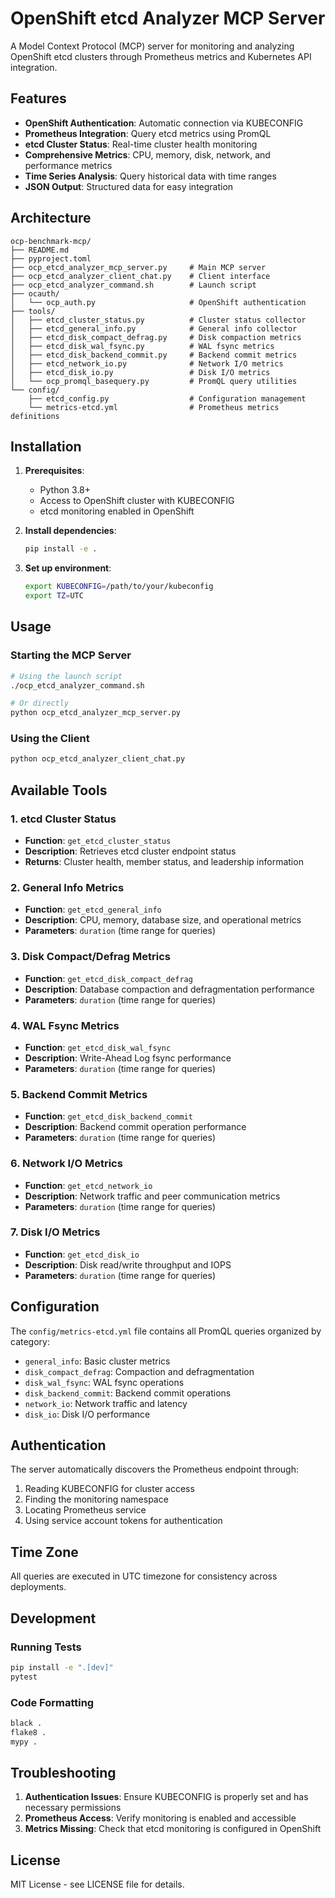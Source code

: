 # OpenShift etcd Analyzer MCP Server

A Model Context Protocol (MCP) server for monitoring and analyzing OpenShift etcd clusters through Prometheus metrics and Kubernetes API integration.

## Features

- **OpenShift Authentication**: Automatic connection via KUBECONFIG
- **Prometheus Integration**: Query etcd metrics using PromQL
- **etcd Cluster Status**: Real-time cluster health monitoring
- **Comprehensive Metrics**: CPU, memory, disk, network, and performance metrics
- **Time Series Analysis**: Query historical data with time ranges
- **JSON Output**: Structured data for easy integration

## Architecture

```
ocp-benchmark-mcp/
├── README.md
├── pyproject.toml
├── ocp_etcd_analyzer_mcp_server.py     # Main MCP server
├── ocp_etcd_analyzer_client_chat.py    # Client interface
├── ocp_etcd_analyzer_command.sh        # Launch script
├── ocauth/
│   └── ocp_auth.py                     # OpenShift authentication
├── tools/
│   ├── etcd_cluster_status.py          # Cluster status collector
│   ├── etcd_general_info.py            # General info collector
│   ├── etcd_disk_compact_defrag.py     # Disk compaction metrics
│   ├── etcd_disk_wal_fsync.py          # WAL fsync metrics
│   ├── etcd_disk_backend_commit.py     # Backend commit metrics
│   ├── etcd_network_io.py              # Network I/O metrics
│   ├── etcd_disk_io.py                 # Disk I/O metrics
│   └── ocp_promql_basequery.py         # PromQL query utilities
└── config/
    ├── etcd_config.py                  # Configuration management
    └── metrics-etcd.yml                # Prometheus metrics definitions
```

## Installation

1. **Prerequisites**:
   - Python 3.8+
   - Access to OpenShift cluster with KUBECONFIG
   - etcd monitoring enabled in OpenShift

2. **Install dependencies**:
   ```bash
   pip install -e .
   ```

3. **Set up environment**:
   ```bash
   export KUBECONFIG=/path/to/your/kubeconfig
   export TZ=UTC
   ```

## Usage

### Starting the MCP Server

```bash
# Using the launch script
./ocp_etcd_analyzer_command.sh

# Or directly
python ocp_etcd_analyzer_mcp_server.py
```

### Using the Client

```bash
python ocp_etcd_analyzer_client_chat.py
```

## Available Tools

### 1. etcd Cluster Status
- **Function**: `get_etcd_cluster_status`
- **Description**: Retrieves etcd cluster endpoint status
- **Returns**: Cluster health, member status, and leadership information

### 2. General Info Metrics
- **Function**: `get_etcd_general_info`
- **Description**: CPU, memory, database size, and operational metrics
- **Parameters**: `duration` (time range for queries)

### 3. Disk Compact/Defrag Metrics
- **Function**: `get_etcd_disk_compact_defrag`
- **Description**: Database compaction and defragmentation performance
- **Parameters**: `duration` (time range for queries)

### 4. WAL Fsync Metrics
- **Function**: `get_etcd_disk_wal_fsync`
- **Description**: Write-Ahead Log fsync performance
- **Parameters**: `duration` (time range for queries)

### 5. Backend Commit Metrics
- **Function**: `get_etcd_disk_backend_commit`
- **Description**: Backend commit operation performance
- **Parameters**: `duration` (time range for queries)

### 6. Network I/O Metrics
- **Function**: `get_etcd_network_io`
- **Description**: Network traffic and peer communication metrics
- **Parameters**: `duration` (time range for queries)

### 7. Disk I/O Metrics
- **Function**: `get_etcd_disk_io`
- **Description**: Disk read/write throughput and IOPS
- **Parameters**: `duration` (time range for queries)

## Configuration

The `config/metrics-etcd.yml` file contains all PromQL queries organized by category:

- `general_info`: Basic cluster metrics
- `disk_compact_defrag`: Compaction and defragmentation
- `disk_wal_fsync`: WAL fsync operations
- `disk_backend_commit`: Backend commit operations
- `network_io`: Network traffic and latency
- `disk_io`: Disk I/O performance

## Authentication

The server automatically discovers the Prometheus endpoint through:

1. Reading KUBECONFIG for cluster access
2. Finding the monitoring namespace
3. Locating Prometheus service
4. Using service account tokens for authentication

## Time Zone

All queries are executed in UTC timezone for consistency across deployments.

## Development

### Running Tests

```bash
pip install -e ".[dev]"
pytest
```

### Code Formatting

```bash
black .
flake8 .
mypy .
```

## Troubleshooting

1. **Authentication Issues**: Ensure KUBECONFIG is properly set and has necessary permissions
2. **Prometheus Access**: Verify monitoring is enabled and accessible
3. **Metrics Missing**: Check that etcd monitoring is configured in OpenShift

## License

MIT License - see LICENSE file for details.